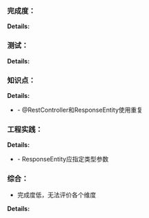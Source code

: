 ### 完成度：


__Details:__



### 测试：


__Details:__



### 知识点：


__Details:__

- \- @RestController和ResponseEntity使用重复

### 工程实践：


__Details:__

- \- ResponseEntity应指定类型参数

### 综合：
* 完成度低，无法评价各个维度

__Details:__



